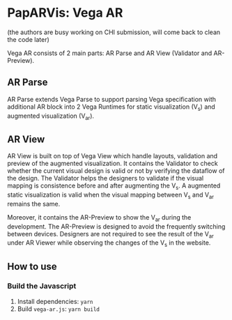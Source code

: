 # PapARVis: Vega AR 
(the authors are busy working on CHI submission, will come back to clean the code later)

Vega AR consists of 2 main parts: AR Parse and AR View (Validator and AR-Preview).

## AR Parse
AR Parse extends Vega Parse to support parsing Vega specification with additional AR block into 2 Vega Runtimes for static visualization (V<sub>s</sub>) and augmented visualization (V<sub>ar</sub>).
## AR View
AR View is built on top of Vega View which handle layouts, validation and preview of the augmented visualization. It contains the Validator to check whether the current visual design is valid or not by verifying the dataflow of the design. The Validator helps the designers to validate if the visual mapping is consistence before and after augmenting the V<sub>s</sub>. A augmented static visualization is valid when the visual mapping between V<sub>s</sub> and V<sub>ar</sub> remains the same.

Moreover, it contains the AR-Preview to show the V<sub>ar</sub> during the development. The AR-Preview is designed to avoid the frequently switching between devices. Designers are not required to see the result of the V<sub>ar</sub> under AR Viewer while observing the changes of the V<sub>s</sub> in the website.

## How to use
### Build the Javascript
1. Install dependencies: ```yarn```
2. Build ```vega-ar.js```: ```yarn build```
